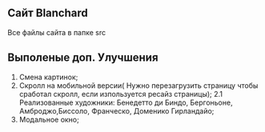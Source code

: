 ## Сайт Blanchard

Все файлы сайта в папке src

## Выполеные доп. Улучшения

1. Смена картинок;
2. Скролл на мобильной версии( Нужно перезагрузить страницу чтобы сработал скролл, если изпользуется ресайз страницы);
 2.1 Реализованные художники: Бенедетто ди Биндо, Бергоньоне, Амброджо,Биссоло, Франческо, Доменико Гирландайо;
3. Модальное окно;

